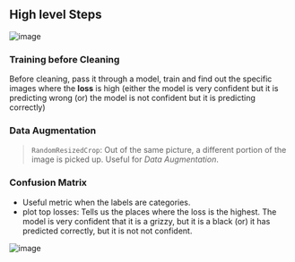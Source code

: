 ## High level Steps

![image](https://github.com/jeyabalajis/deep_learning_fastai/assets/15995686/a43f9a14-8a4f-41b5-b071-8c322009d1a5)

### Training before Cleaning

Before cleaning, pass it through a model, train and find out the specific images where the **loss** is high (either the model is very confident but it is predicting wrong (or) the model is not confident but it is predicting correctly)

### Data Augmentation

> `RandomResizedCrop`: Out of the same picture, a different portion of the image is picked up. Useful for _Data Augmentation_.


### Confusion Matrix

- Useful metric when the labels are categories.
- plot top losses: Tells us the places where the loss is the highest. The model is very confident that it is a grizzy, but it is a black (or) it has predicted correctly, but it is not not confident.

![image](https://github.com/jeyabalajis/deep_learning_fastai/assets/15995686/b745e7f8-1887-489f-9b9a-d0c40d29fe69)
